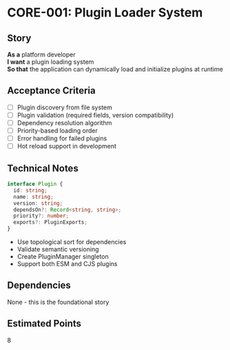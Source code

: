 # CORE-001: Plugin Loader System

## Story
**As a** platform developer  
**I want** a plugin loading system  
**So that** the application can dynamically load and initialize plugins at runtime

## Acceptance Criteria
- [ ] Plugin discovery from file system
- [ ] Plugin validation (required fields, version compatibility)
- [ ] Dependency resolution algorithm
- [ ] Priority-based loading order
- [ ] Error handling for failed plugins
- [ ] Hot reload support in development

## Technical Notes
```typescript
interface Plugin {
  id: string;
  name: string;
  version: string;
  dependsOn?: Record<string, string>;
  priority?: number;
  exports?: PluginExports;
}
```

- Use topological sort for dependencies
- Validate semantic versioning
- Create PluginManager singleton
- Support both ESM and CJS plugins

## Dependencies
None - this is the foundational story

## Estimated Points
8